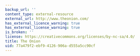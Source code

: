 ```yaml
---
backup_url: ''
content_type: external-resource
external_url: http://www.theonion.com/
has_external_licence_warning: true
has_external_license_warning: true
is_broken: ''
license: https://creativecommons.org/licenses/by-nc-sa/4.0/
title: The Onion
uid: 77a479f2-ebf9-4126-906a-d555a5cc90cf
---
```

